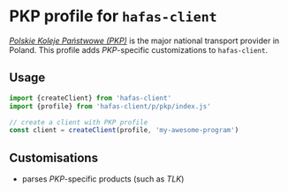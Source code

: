 # PKP profile for `hafas-client`

[*Polskie Koleje Państwowe (PKP)*](https://en.wikipedia.org/wiki/Polish_State_Railways) is the major national transport provider in Poland. This profile adds *PKP*-specific customizations to `hafas-client`.

## Usage

```js
import {createClient} from 'hafas-client'
import {profile} from 'hafas-client/p/pkp/index.js'

// create a client with PKP profile
const client = createClient(profile, 'my-awesome-program')
```


## Customisations

- parses *PKP*-specific products (such as *TLK*)
